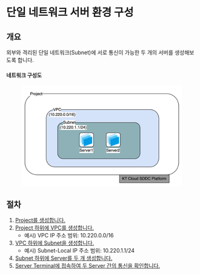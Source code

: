 # 단일 네트워크 서버 환경 구성

## 개요

외부와 격리된 단일 네트워크(Subnet)에 서로 통신이 가능한 두 개의 서버를 생성해보도록 합니다.

#### 네트워크 구성도

<figure><img src="../.gitbook/assets/image (98).png" alt=""><figcaption></figcaption></figure>



## 절차

1. [Project를 생성합니다.](../tenant-member.md#project-4)
2. [Project 하위에 VPC를 생성합니다.](../network/vpc.md#vpc-1)
   * 예시) VPC IP 주소 범위: 10.220.0.0/16
3. [VPC 하위에 Subnet을 생성합니다.](../network/subnet.md#subnet-1)
   * 예시) Subnet-Local IP 주소 범위: 10.220.1.1/24
4. [Subnet 하위에 Server를 두 개 생성합니다.](../compute/server.md#server-2)
5. [Server Terminal에 접속하여 두 Server 간의 통신을 확인합니다.](../compute/server.md#server-terminal)

